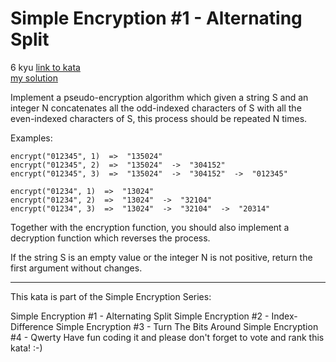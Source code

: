 # Simple Encryption #1 - Alternating Split
6 kyu
[link to kata](https://www.codewars.com/kata/57814d79a56c88e3e0000786/train/javascript)
<br>
[my solution](./kata.js)

Implement a pseudo-encryption algorithm which given a string S and an integer N concatenates all the odd-indexed characters of S with all the even-indexed characters of S, this process should be repeated N times.

Examples:
```
encrypt("012345", 1)  =>  "135024"
encrypt("012345", 2)  =>  "135024"  ->  "304152"
encrypt("012345", 3)  =>  "135024"  ->  "304152"  ->  "012345"

encrypt("01234", 1)  =>  "13024"
encrypt("01234", 2)  =>  "13024"  ->  "32104"
encrypt("01234", 3)  =>  "13024"  ->  "32104"  ->  "20314"
```
Together with the encryption function, you should also implement a decryption function which reverses the process.

If the string S is an empty value or the integer N is not positive, return the first argument without changes.
____

This kata is part of the Simple Encryption Series:

Simple Encryption #1 - Alternating Split
Simple Encryption #2 - Index-Difference
Simple Encryption #3 - Turn The Bits Around
Simple Encryption #4 - Qwerty
Have fun coding it and please don't forget to vote and rank this kata! :-)